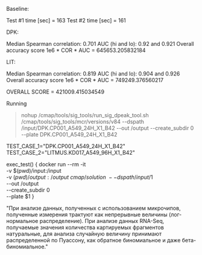 Baseline:

Test #1 time [sec] = 163
Test #2 time [sec] = 161

DPK:

Median Spearman correlation: 0.701
AUC (hi and lo): 0.92 and 0.921
Overall accuracy score 1e6 * COR * AUC = 645653.205832184

LIT:

Median Spearman correlation: 0.819
AUC (hi and lo): 0.904 and 0.926
Overall accuracy score 1e6 * COR * AUC = 749249.376560217

OVERALL SCORE = 421009.415034549



Running
 > nohup  /cmap/tools/sig_tools/run_sig_dpeak_tool.sh /cmap/tools/sig_tools/mcr/versions/v84 --dspath /input/DPK.CP001_A549_24H_X1_B42 --out /output --create_subdir 0 --plate DPK.CP001_A549_24H_X1_B42 


TEST_CASE_1="DPK.CP001_A549_24H_X1_B42"
TEST_CASE_2="LITMUS.KD017_A549_96H_X1_B42"

exec_test() {
  docker run --rm -it \
    -v $(pwd)/input:/input \
    -v $(pwd)/output:/output \
    cmap/solution \
      --dspath /input/$1 \
      --out /output \
      --create_subdir 0 \
      --plate $1
}

"При анализе данных, полученных с использованием микрочипов, полученные измерения трактуют как непрерывные величины (лог-нормальное распределение). При анализе данных RNA-Seq, получаемые значения количества картируемых фрагментов натуральные, для анализа случайную величину принимают распределенной по Пуассону, как обратное биномиальное и даже бета-биномиальное."
